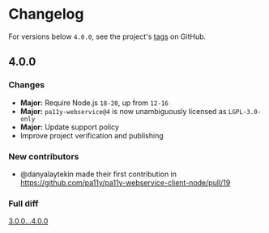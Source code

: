 # Changelog

For versions below `4.0.0`, see the project's [tags](https://github.com/pa11y/pa11y-webservice-client-node/tags) on GitHub.

## 4.0.0

### Changes

* **Major:** Require Node.js `18-20`, up from `12-16`
* **Major:** `pa11y-webservice@4` is now unambiguously licensed as `LGPL-3.0-only`
* **Major:** Update support policy
* Improve project verification and publishing

### New contributors

* @danyalaytekin made their first contribution in https://github.com/pa11y/pa11y-webservice-client-node/pull/19

### Full diff

[3.0.0...4.0.0](https://github.com/pa11y/pa11y-webservice-client-node/compare/3.0.0...4.0.0)

